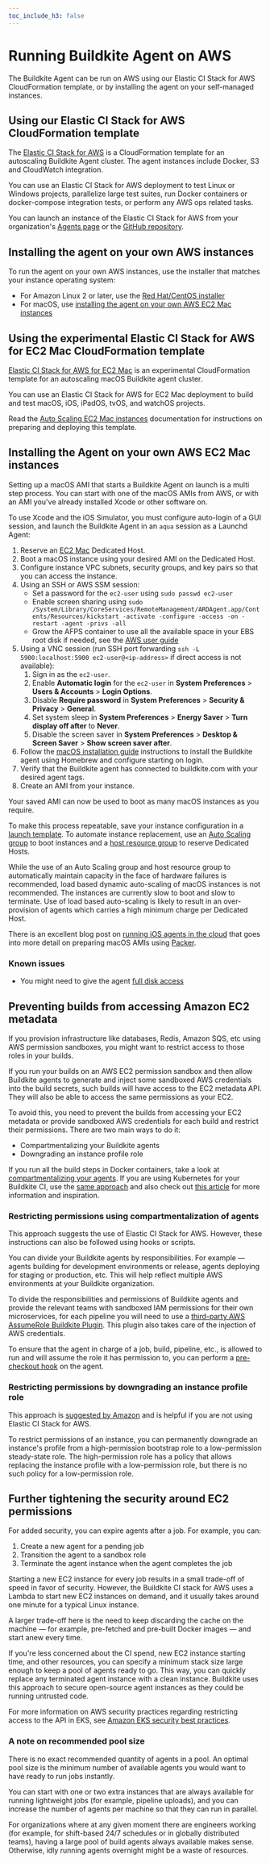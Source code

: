 ```yaml
---
toc_include_h3: false
---
```


# Running Buildkite Agent on AWS

The Buildkite Agent can be run on AWS using our Elastic CI Stack for AWS
CloudFormation template, or by installing the agent on your self-managed
instances.


## Using our Elastic CI Stack for AWS CloudFormation template

The [Elastic CI Stack for AWS](/docs/agent/v3/elastic-ci-aws/elastic-ci-stack-overview) is a
CloudFormation template for an autoscaling Buildkite Agent cluster. The
agent instances include Docker, S3 and CloudWatch integration.

You can use an Elastic CI Stack for AWS deployment to test Linux or Windows projects,
parallelize large test suites, run Docker containers or docker-compose
integration tests, or perform any AWS ops related tasks.

You can launch an instance of the Elastic CI Stack for AWS from your
organization's [Agents page](http://buildkite.com/organizations/-/agents) or
the [GitHub repository](https://github.com/buildkite/elastic-ci-stack-for-aws).

## Installing the agent on your own AWS instances

To run the agent on your own AWS instances, use the installer that matches your
instance operating system:

* For Amazon Linux 2 or later, use the [Red Hat/CentOS installer](/docs/agent/v3/redhat)
* For macOS, use [installing the agent on your own AWS EC2 Mac instances](#installing-the-agent-on-your-own-aws-ec2-mac-instances)

## Using the experimental Elastic CI Stack for AWS for EC2 Mac CloudFormation template

[Elastic CI Stack for AWS for EC2 Mac](https://github.com/buildkite/elastic-ci-stack-for-ec2-mac) is an
experimental CloudFormation template for an autoscaling macOS Buildkite agent
cluster.

You can use an Elastic CI Stack for AWS for EC2 Mac deployment to build and test macOS,
iOS, iPadOS, tvOS, and watchOS projects.

Read the [Auto Scaling EC2 Mac instances](/docs/agent/v3/elastic_ci_stack_for_ec2_mac/autoscaling_mac_metal) documentation for instructions on preparing and deploying this template.

## Installing the Agent on your own AWS EC2 Mac instances

Setting up a macOS AMI that starts a Buildkite Agent on launch is a multi
step process. You can start with one of the macOS AMIs from AWS, or with an AMI
you've already installed Xcode or other software on.

To use Xcode and the iOS Simulator, you must configure auto-login of a GUI
session, and launch the Buildkite Agent in an `aqua` session as a Launchd Agent:

1. Reserve an [EC2 Mac](https://aws.amazon.com/ec2/instance-types/mac/)
Dedicated Host.
1. Boot a macOS instance using your desired AMI on the Dedicated Host.
1. Configure instance VPC subnets, security groups, and key pairs so that you
can access the instance.
1. Using an SSH or AWS SSM session:
	- Set a password for the `ec2-user` using `sudo passwd ec2-user`
	- Enable screen sharing using `sudo /System/Library/CoreServices/RemoteManagement/ARDAgent.app/Contents/Resources/kickstart -activate -configure -access -on -restart -agent -privs -all`
	- Grow the AFPS container to use all the available space in your EBS root disk if needed, see the [AWS user guide](https://docs.aws.amazon.com/AWSEC2/latest/UserGuide/ec2-mac-instances.html#mac-instance-increase-volume)
1. Using a VNC session (run SSH port forwarding `ssh -L 5900:localhost:5900 ec2-user@<ip-address>` if direct access is not available):
	1. Sign in as the `ec2-user`.
	1. Enable **Automatic login** for the `ec2-user` in **System Preferences** > **Users & Accounts** > **Login Options**.
	1. Disable **Require password** in **System Preferences** > **Security & Privacy** > **General**.
	1. Set system sleep in **System Preferences** > **Energy Saver** > **Turn display off after** to **Never**.
	1. Disable the screen saver in **System Preferences** > **Desktop & Screen Saver** > **Show screen saver after**.
1. Follow the [macOS installation guide](/docs/agent/v3/macos#installation)
instructions to install the Buildkite agent using Homebrew and configure
starting on login.
1. Verify that the Buildkite agent has connected to buildkite.com with your
desired agent tags.
1. Create an AMI from your instance.

Your saved AMI can now be used to boot as many macOS instances as you require.

To make this process repeatable, save your instance configuration in a
[launch template](https://docs.aws.amazon.com/autoscaling/ec2/userguide/LaunchTemplates.html).
To automate instance replacement, use an [Auto Scaling group](https://docs.aws.amazon.com/autoscaling/ec2/userguide/AutoScalingGroup.html)
to boot instances and a [host resource group](https://docs.aws.amazon.com/license-manager/latest/userguide/host-resource-groups.html)
to reserve Dedicated Hosts.

While the use of an Auto Scaling group and host resource group to automatically
maintain capacity in the face of hardware failures is recommended, load based
dynamic auto-scaling of macOS instances is not recommended. The instances are
currently slow to boot and slow to terminate. Use of load based auto-scaling is
likely to result in an over-provision of agents which carries a high minimum
charge per Dedicated Host.

There is an excellent blog post on [running iOS agents in the cloud](https://www.starkandwayne.com/blog/buildkite-2/) that goes into more detail on preparing macOS AMIs using [Packer](https://www.packer.io/).

### Known issues

* You might need to give the agent [full disk access](https://github.com/buildkite/agent/issues/1400)

## Preventing builds from accessing Amazon EC2 metadata

If you provision infrastructure like databases, Redis, Amazon SQS, etc using AWS permission sandboxes, you might want to restrict access to those roles in your builds.

If you run your builds on an AWS EC2 permission sandbox and then allow Buildkite agents to generate and inject some sandboxed AWS credentials into the build secrets, such builds will have access to the EC2 metadata API. They will also be able to access the same permissions as your EC2.

To avoid this, you need to prevent the builds from accessing your EC2 metadata or provide sandboxed AWS credentials for each build and restrict their permissions. There are two main ways to do it:

* Compartmentalizing your Buildkite agents
* Downgrading an instance profile role

If you run all the build steps in Docker containers, take a look at [compartmentalizing your agents](#preventing-builds-from-accessing-amazon-ec2-metadata-restricting-permissions-using-compartmentalization-of-agents). If you are using Kubernetes for your Buildkite CI, use the [same approach](#preventing-builds-from-accessing-amazon-ec2-metadata-restricting-permissions-using-compartmentalization-of-agents) and also check out [this article](https://github.com/blakestoddard/scaledkite) for more information and inspiration.

### Restricting permissions using compartmentalization of agents

This approach suggests the use of Elastic CI Stack for AWS. However, these instructions can also be followed using hooks or scripts.

You can divide your Buildkite agents by responsibilities. For example — agents building for development environments or release, agents deploying for staging or production, etc. This will help reflect multiple AWS environments at your Buildkite organization.

To divide the responsibilities and permissions of Buildkite agents and provide the relevant teams with sandboxed IAM permissions for their own microservices, for each pipeline you will need to use a [third-party AWS AssumeRole Buildkite Plugin](https://github.com/cultureamp/aws-assume-role-buildkite-plugin/). This plugin also takes care of the injection of AWS credentials.

To ensure that the agent in charge of a job, build, pipeline, etc., is allowed to run and will assume the role it has permission to, you can perform a [pre-checkout hook](https://buildkite.com/docs/agent/v3/hooks) on the agent.

### Restricting permissions by downgrading an instance profile role

This approach is [suggested by Amazon](https://docs.aws.amazon.com/cli/latest/reference/ec2/replace-iam-instance-profile-association.html) and is helpful if you are not using Elastic CI Stack for AWS.

To restrict permissions of an instance, you can permanently downgrade an instance's profile from a high-permission bootstrap role to a low-permission steady-state role. The high-permission role has a policy that allows replacing the instance profile with a low-permission role, but there is no such policy for a low-permission role.

## Further tightening the security around EC2 permissions

For added security, you can expire agents after a job. For example, you can:

1. Create a new agent for a pending job
1. Transition the agent to a sandbox role
1. Terminate the agent instance when the agent completes the job

Starting a new EC2 instance for every job results in a small trade-off of speed in favor of security. However, the Buildkite CI stack for AWS uses a Lambda to start new EC2 instances on demand, and it usually takes around one minute for a typical Linux instance.

A larger trade-off here is the need to keep discarding the cache on the machine — for example, pre-fetched and pre-built Docker images — and start anew every time.

If you're less concerned about the CI spend, new EC2 instance starting time, and other resources, you can specify a minimum stack size large enough to keep a pool of agents ready to go. This way, you can quickly replace any terminated agent instance with a clean instance.
Buildkite uses this approach to secure open-source agent instances as they could be running untrusted code.

For more information on AWS security practices regarding restricting access to the API in EKS, see [Amazon EKS security best practices](https://docs.aws.amazon.com/eks/latest/userguide/best-practices-security.html).

### A note on recommended pool size

There is no exact recommended quantity of agents in a pool. An optimal pool size is the minimum number of available agents you would want to have ready to run jobs instantly.

You can start with one or two extra instances that are always available for running lightweight jobs (for example, pipeline uploads), and you can increase the number of agents per machine so that they can run in parallel.

For organizations where at any given moment there are engineers working (for example, for shift-based 24/7 schedules or in globally distributed teams), having a large pool of build agents always available makes sense. Otherwise, idly running agents overnight might be a waste of resources.
